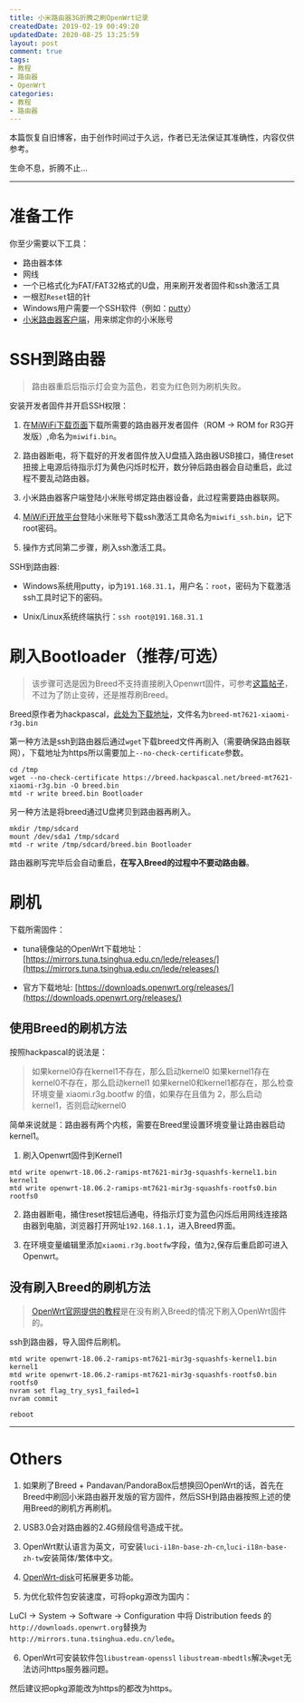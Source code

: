 ```yaml
---
title: 小米路由器3G折腾之刷OpenWrt记录
createdDate: 2019-02-19 00:49:20
updatedDate: 2020-08-25 13:25:59
layout: post
comment: true
tags:
- 教程
- 路由器
- OpenWrt
categories:
- 教程
- 路由器
---
```

<div class="alert-red">本篇恢复自旧博客，由于创作时间过于久远，作者已无法保证其准确性，内容仅供参考。</div>

生命不息，折腾不止...

<!--more-->

------

<!--aplayer
{
    "name": "Mallow Flower",
    "artist": "Otokaze",
    "theme": "#EFCE82",
    "url": "https://music.starry-s.me/music/969d_ef88_965d_f8693c4f0a65db94a9cc0ebb9be2bd06.mp3",
    "cover": "https://music.starry-s.me/music/cover/781752767371058.jpg"
}
--> 

# 准备工作

你至少需要以下工具：

* 路由器本体
* 网线
* 一个已格式化为FAT/FAT32格式的U盘，用来刷开发者固件和ssh激活工具
* 一根怼`Reset`钮的针
* Windows用户需要一个SSH软件（例如：[putty](https://putty.org)）
* [小米路由器客户端](http://www1.miwifi.com/miwifi_download.html)，用来绑定你的小米账号

# SSH到路由器

> 路由器重启后指示灯会变为蓝色，若变为红色则为刷机失败。

安装开发者固件并开启SSH权限：

1. 在[MiWiFi下载页面](http://www1.miwifi.com/miwifi_download.html)下载所需要的路由器开发者固件（ROM -> ROM for R3G开发版）,命名为`miwifi.bin`。

2. 路由器断电，将下载好的开发者固件放入U盘插入路由器USB接口，捅住reset扭接上电源后待指示灯为黄色闪烁时松开，数分钟后路由器会自动重启，此过程不要乱动路由器。

3. 小米路由器客户端登陆小米账号绑定路由器设备，此过程需要路由器联网。

4. [MiWiFi开放平台](http://www1.miwifi.com/miwifi_open.html)登陆小米账号下载ssh激活工具命名为`miwifi_ssh.bin`，记下root密码。

5. 操作方式同第二步骤，刷入ssh激活工具。

SSH到路由器:

* Windows系统用putty，ip为`191.168.31.1`，用户名：`root`，密码为下载激活ssh工具时记下的密码。

* Unix/Linux系统终端执行：`ssh root@191.168.31.1`

# 刷入Bootloader（推荐/可选）

> 该步骤可选是因为Breed不支持直接刷入Openwrt固件，可参考[这篇帖子](https://www.right.com.cn/forum/forum.php?mod=viewthread&tid=267455)，不过为了防止变砖，还是推荐刷Breed。

Breed原作者为hackpascal，[此处为下载地址](https://breed.hackpascal.net/)，文件名为`breed-mt7621-xiaomi-r3g.bin`

第一种方法是ssh到路由器后通过`wget`下载breed文件再刷入（需要确保路由器联网），下载地址为https所以需要加上`--no-check-certificate`参数。

```
cd /tmp
wget --no-check-certificate https://breed.hackpascal.net/breed-mt7621-xiaomi-r3g.bin -O breed.bin
mtd -r write breed.bin Bootloader
```

另一种方法是将breed通过U盘拷贝到路由器再刷入。

```
mkdir /tmp/sdcard
mount /dev/sda1 /tmp/sdcard
mtd -r write /tmp/sdcard/breed.bin Bootloader
```

路由器刷写完毕后会自动重启，**在写入Breed的过程中不要动路由器**。

# 刷机

下载所需固件：

* tuna镜像站的OpenWrt下载地址：[https://mirrors.tuna.tsinghua.edu.cn/lede/releases/](https://mirrors.tuna.tsinghua.edu.cn/lede/releases/)

* 官方下载地址: [https://downloads.openwrt.org/releases/](https://downloads.openwrt.org/releases/)

## 使用Breed的刷机方法

按照hackpascal的说法是：

> 如果kernel0存在kernel1不存在，那么启动kernel0
> 如果kernel1存在kernel0不存在，那么启动kernel1
> 如果kernel0和kernel1都存在，那么检查环境变量 xiaomi.r3g.bootfw 的值，如果存在且值为 2，那么启动kernel1，否则启动kernel0

简单来说就是：路由器有两个内核，需要在Breed里设置环境变量让路由器启动kernel1。

1. 刷入Openwrt固件到Kernel1
  ```
  mtd write openwrt-18.06.2-ramips-mt7621-mir3g-squashfs-kernel1.bin kernel1
  mtd write openwrt-18.06.2-ramips-mt7621-mir3g-squashfs-rootfs0.bin rootfs0
  ```

2. 路由器断电，捅住reset按钮后通电，待指示灯变为蓝色闪烁后用网线连接路由器到电脑，浏览器打开网址`192.168.1.1`，进入Breed界面。

3. 在环境变量编辑里添加`xiaomi.r3g.bootfw`字段，值为`2`,保存后重启即可进入Openwrt。

## 没有刷入Breed的刷机方法

> [OpenWrt官网提供的教程](https://openwrt.org/toh/xiaomi/mir3g)是在没有刷入Breed的情况下刷入OpenWrt固件的。

ssh到路由器，导入固件后刷机。

```
mtd write openwrt-18.06.2-ramips-mt7621-mir3g-squashfs-kernel1.bin kernel1
mtd write openwrt-18.06.2-ramips-mt7621-mir3g-squashfs-rootfs0.bin rootfs0
nvram set flag_try_sys1_failed=1
nvram commit

reboot
```

------

# Others

1. 如果刷了Breed + Pandavan/PandoraBox后想换回OpenWrt的话，首先在Breed中刷回小米路由器开发版的官方固件，然后SSH到路由器按照上述的使用Breed的刷机方再刷机。

2. USB3.0会对路由器的2.4G频段信号造成干扰。

3. OpenWrt默认语言为英文，可安装`luci-i18n-base-zh-cn`,`luci-i18n-base-zh-tw`安装简体/繁体中文。

4. [OpenWrt-disk](http://openwrt-dist.sourceforge.net)可拓展更多功能。

5. 为优化软件包安装速度，可将opkg源改为国内：

  LuCI -> System -> Software -> Configuration 中将 Distribution feeds 的`http://downloads.openwrt.org`替换为`http://mirrors.tuna.tsinghua.edu.cn/lede`。

6. OpenWrt可安装软件包`libustream-openssl` `libustream-mbedtls`解决`wget`无法访问https服务器问题。

  然后建议把opkg源能改为https的都改为https。
